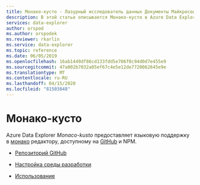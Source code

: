 ```yaml
---
title: Монако-кусто - Лазурный исследователь данных Документы Майкрософт
description: В этой статье описывается Монако-кусто в Azure Data Explorer.
services: data-explorer
author: orspod
ms.author: orspodek
ms.reviewer: rkarlin
ms.service: data-explorer
ms.topic: reference
ms.date: 06/05/2019
ms.openlocfilehash: 16ab1449df86cd133fdd5e706f0c94d0d7e455e9
ms.sourcegitcommit: 47a002b7032a05ef67c4e5e12de7720062645e9e
ms.translationtype: MT
ms.contentlocale: ru-RU
ms.lasthandoff: 04/15/2020
ms.locfileid: "81503848"
---
```

# <a name="monaco-kusto"></a>Монако-кусто

Azure Data Explorer *Monaco-kusto* предоставляет языковую поддержку в [монако](https://microsoft.github.io/monaco-editor/) редактору, доступному на [GitHub](https://github.com/Azure/monaco-kusto) и NPM.

* [Репозиторий GitHub](https://github.com/Azure/monaco-kusto)

* [Настройка среды разработки](https://github.com/Azure/monaco-kusto#setting-up-a-dev-environment)

* [Использование](https://github.com/Azure/monaco-kusto#usage)